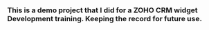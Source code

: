 ### This is a demo project that I did for a ZOHO CRM widget Development training. Keeping the record for future use.